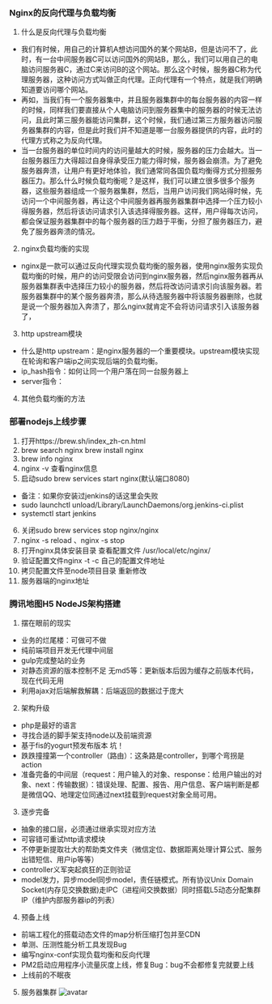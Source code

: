 ### Nginx的反向代理与负载均衡
1. 什么是反向代理与负载均衡
* 我们有时候，用自己的计算机A想访问国外的某个网站B，但是访问不了，此时，有一台中间服务器C可以访问国外的网站B，那么，我们可以用自己的电脑访问服务器C，通过C来访问B的这个网站。那么这个时候，服务器C称为代理服务器，这种访问方式叫做正向代理。正向代理有一个特点，就是我们明确知道要访问哪个网站。
* 再如，当我们有一个服务器集中，并且服务器集群中的每台服务器的内容一样的时候，同样我们要直接从个人电脑访问到服务器集中的服务器的时候无法访问，且此时第三服务器能访问集群，这个时候，我们通过第三方服务器访问服务器集群的内容，但是此时我们并不知道是哪一台服务器提供的内容，此时的代理方式称之为反向代理。
* 当一台服务器的单位时间内的访问量越大的时候，服务器的压力会越大。当一台服务器压力大得超过自身得承受压力能力得时候，服务器会崩溃。为了避免服务器奔溃，让用户有更好地体验，我们通常同各国负载均衡得方式分担服务器压力。那么什么时候负载均衡呢？是这样，我们可以建立很多很多个服务器，这些服务器组成一个服务器集群，然后，当用户访问我们网站得时候，先访问一个中间服务器，再让这个中间服务器再服务器集群中选择一个压力较小得服务器，然后将该访问请求引入该选择得服务器。这样，用户得每次访问，都会保证服务器集群中的每个服务器的压力趋于平衡，分担了服务器压力，避免了服务器奔溃的情况。
2. nginx负载均衡的实现
* nginx是一款可以通过反向代理实现负载均衡的服务器，使用nginx服务实现负载均衡的时候，用户的访问受限会访问到nginx服务器，然后nginx服务器再从服务器集群表中选择压力较小的服务器，然后将改访问请求引向该服务器。若服务器集群中的某个服务器奔溃，那么从待选服务器中将该服务器删除，也就是说一个服务器加入奔溃了，那么nginx就肯定不会将访问请求引入该服务器了，
3. http upstream模块
* 什么是http upstream：是nginx服务器的一个重要模块。upstream模块实现在轮询和客户端ip之间实现后端的负载均衡。
* ip_hash指令：如何让同一个用户落在同一台服务器上
* server指令：
4. 其他负载均衡的方法
### 部署nodejs上线步骤
1. 打开https://brew.sh/index_zh-cn.html
2. brew search nginx  brew install nginx
3. brew info nginx
4. nginx -v 查看nginx信息
5. 启动sudo brew services start nginx(默认端口8080)
  * 备注：如果你安装过jenkins的话这里会失败
  * sudo launchctl unload/Library/LaunchDaemons/org.jenkins-ci.plist
  * systemctl start jenkins
6. 关闭sudo brew services stop nginx/nginx
7. nginx -s reload 、nginx -s stop
8. 打开nginx具体安装目录 查看配置文件 /usr/local/etc/nginx/
9. 验证配置文件nginx -t -c 自己的配置文件地址
10. 拷贝配置文件至node项目目录 重新修改
11. 服务器端的nginx地址
### 腾讯地图H5 NodeJS架构搭建
1. 摆在眼前的现实
* 业务的烂尾楼：可做可不做
* 纯前端项目开发无代理中间层
* gulp完成整站的业务
* 对静态资源的版本控制不足 无md5等：更新版本后因为缓存之前版本代码，现在代码无用
* 利用ajax对后端解救解耦：后端返回的数据过于庞大
2. 架构升级
* php是最好的语言
* 寻找合适的脚手架支持node以及前端资源
* 基于fis的yogurt预发布版本 坑！
* 跌跌撞撞第一个controller（路由）：这条路是controller，到哪个弯拐是action
* 准备完备的中间层（request：用户输入的对象、response：给用户输出的对象、next：传输数据）：错误处理、配置、报告、用户信息、客户端判断是都是微信QQ、地理定位同通过next挂载到request对象全局可用。
3. 逐步完备
* 抽象的接口层，必须通过继承实现对应方法
* 可容错可重试http请求模块
* 不停更新提取壮大的帮助类文件夹（微信定位、数据距离处理计算公式、服务出错短信、用户ip等等）
* controller义军突起疯狂的正则验证
* model发力，异步model同步model，责任链模式。所有协议Unix Domain Socket(内存见交换数据)走IPC（进程间交换数据）同时搭载L5动态分配集群IP（维护内部服务器ip的列表）
4. 预备上线
* 前端工程化的搭载动态文件的map分析压缩打包并至CDN
* 单测、压测性能分析工具发现Bug
* 编写nginx-conf实现负载均衡和反向代理
* PM2启动应用程序小流量灰度上线，修复Bug：bug不会都修复完就要上线
* 上线前的不眠夜
5. 服务器集群
![avatar](http://baidu.com/pic/doge.png)
